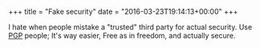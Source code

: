 +++
title = "Fake security"
date = "2016-03-23T19:14:13+00:00"
+++

I hate when people mistake a "trusted" third party for actual security. Use <a href="https://en.wikipedia.org/wiki/Pretty_Good_Privacy">PGP</a> people; It's way easier, Free as in freedom, and actually secure.
			